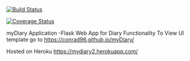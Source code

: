 
[![Build Status](https://travis-ci.org/conrad96/myDiary.svg?branch=master)](https://travis-ci.org/conrad96/myDiary)

[![Coverage Status](https://coveralls.io/repos/github/conrad96/myDiary/badge.svg?branch=master)](https://coveralls.io/github/conrad96/myDiary?branch=master)

myDiary Application
-Flask Web App for Diary Functionality
To View UI template go to  https://conrad96.github.io/myDiary/

Hosted on Heroku https://mydiary2.herokuapp.com/
